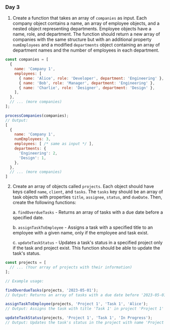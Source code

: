 ### Day 3

1. Create a function that takes an array of `companies` as input. Each company object contains a name, an array of employee objects, and a nested object representing departments. Employee objects have a name, role, and department. The function should return a new array of companies with the same structure but with an additional property `numEmployees` and a modified `departments` object containing an array of department names and the number of employees in each department.

```js
const companies = [
  {
    name: 'Company 1',
    employees: [
      { name: 'Alice', role: 'Developer', department: 'Engineering' },
      { name: 'Bob', role: 'Manager', department: 'Engineering' },
      { name: 'Charlie', role: 'Designer', department: 'Design' },
    ],
  },
  // ... (more companies)
];

processCompanies(companies);
// Output:
[
  {
    name: 'Company 1',
    numEmployees: 3,
    employees: [ /* same as input */ ],
    departments: {
      'Engineering': 2,
      'Design': 1,
    },
  },
  // ... (more companies)
]
```

2. Create an array of objects called `projects`. Each object should have keys called `name`, `client`, and `tasks`. The `tasks` key should be an array of task objects with properties `title`, `assignee`, `status`, and `dueDate`. Then, create the following functions:

   a. `findOverdueTasks` - Returns an array of tasks with a due date before a specified date.
   
   b. `assignTaskToEmployee` - Assigns a task with a specified title to an employee with a given name, only if the employee and task exist.
   
   c. `updateTaskStatus` - Updates a task's status in a specified project only if the task and project exist. This function should be able to update the task's status.

```js
const projects = [
  // ... (Your array of projects with their information)
];

// Example usage:

findOverdueTasks(projects, '2023-05-01');
// Output: Returns an array of tasks with a due date before '2023-05-01'

assignTaskToEmployee(projects, 'Project 1', 'Task 1', 'Alice');
// Output: Assigns the task with title 'Task 1' in project 'Project 1' to the employee with name 'Alice'

updateTaskStatus(projects, 'Project 1', 'Task 1', 'In Progress');
// Output: Updates the task's status in the project with name 'Project 1'
```
